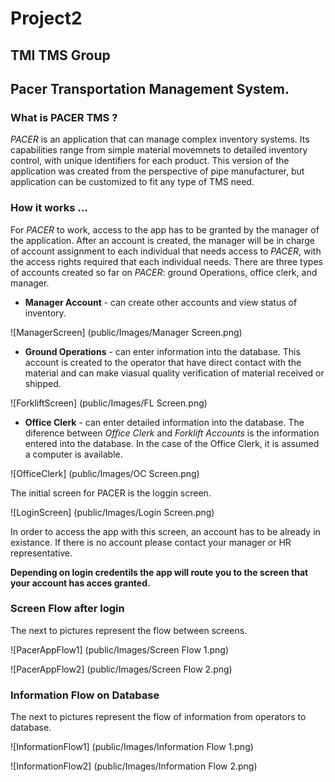 # Project2
## TMI TMS Group

## Pacer Transportation Management System.

### What is PACER TMS ?
*PACER* is an application that can manage complex inventory systems. Its capabilities range from simple material movemnets to detailed inventory control, with unique identifiers for each product. This version of the application was created from the perspective of pipe manufacturer, but application can be customized to fit any type of TMS need. 

### How it works ...
For *PACER* to work, access to the app has to be granted by the manager of the application. After an account is created,  the manager will be in charge of account assignment to each individual that needs access to *PACER*, with the access rights required that each individual needs. There are three types of accounts created so far on *PACER*: ground Operations, office clerk, and manager. 

* **Manager Account** - can create other accounts and view status of inventory.

![ManagerScreen]
(public/Images/Manager Screen.png)

* **Ground Operations** - can enter information into the database. This account is created to the operator that have direct contact with the material and can make viasual quality verification of material received or shipped.

![ForkliftScreen]
(public/Images/FL Screen.png)

* **Office Clerk** - can enter detailed information into the database. The diference between *Office Clerk* and *Forklift Accounts* is the information entered into the database. In the case of the Office Clerk, it is assumed a computer is available.

![OfficeClerk]
(public/Images/OC Screen.png)

The initial screen for PACER is the loggin screen.

![LoginScreen]
(public/Images/Login Screen.png)

In order to access the app with this screen, an account has to be already in existance. If there is no account please contact your manager or HR representative.

**Depending on login credentils the app will route you to the screen that your account has acces granted.**

### Screen Flow after login
The next to pictures represent the flow between screens.

![PacerAppFlow1]
(public/Images/Screen Flow 1.png)

![PacerAppFlow2]
(public/Images/Screen Flow 2.png)

### Information Flow on Database
The next to pictures represent the flow of information from operators to database.

![InformationFlow1]
(public/Images/Information Flow 1.png)

![InformationFlow2]
(public/Images/Information Flow 2.png)

